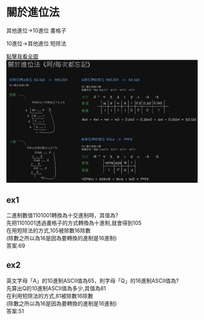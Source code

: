 # 關於進位法


其他進位->10進位 畫格子

10進位->其他進位 短除法

[點擊我看全圖](./關於進位法.png)
![](./關於進位法.png)

## ex1
二進制數值1101001轉換為十交進制時，其值為?<br>
先把1101001透過畫格子的方式轉換為十進制,就會得到105<br>
在用短除法的方式,105被除數16除數<br>
(除數之所以為16是因為要轉換的進制是16進制)<br>
答案:69

## ex2
英文字母「A」的10進制ASCII值為65，則字母「Q」的16進制ASCII值為?<br>
先算出Q的10進制ASCII值為多少,其值為81<br>
在利用短除法的方式,81被除數16除數<br>
(除數之所以為16是因為要轉換的進制是16進制)<br>
答案:51
